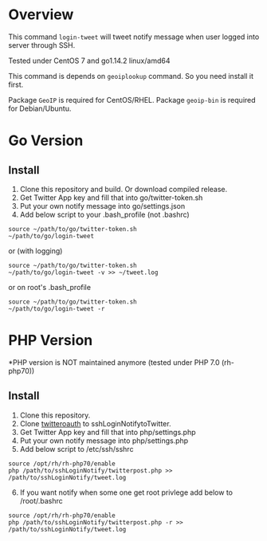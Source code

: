 # Overview
This command `login-tweet` will tweet notify message when user logged into server through SSH.

Tested under CentOS 7 and go1.14.2 linux/amd64

This command is depends on `geoiplookup` command. So you need install it first.

Package `GeoIP` is required for CentOS/RHEL. Package `geoip-bin` is required for Debian/Ubuntu.

# Go Version
## Install
1. Clone this repository and build. Or download compiled release.
1. Get Twitter App key and fill that into go/twitter-token.sh
1. Put your own notify message into go/settings.json
1. Add below script to your .bash_profile (not .bashrc)

```shell:.bash_profile
source ~/path/to/go/twitter-token.sh
~/path/to/go/login-tweet
```

or (with logging)

```shell:.bash_profile
source ~/path/to/go/twitter-token.sh
~/path/to/go/login-tweet -v >> ~/tweet.log
```

or on root's .bash_profile

```shell:.bash_profile
source ~/path/to/go/twitter-token.sh
~/path/to/go/login-tweet -r
```

# PHP Version
*PHP version is NOT maintained anymore (tested under PHP 7.0 (rh-php70))

## Install
1. Clone this repository.
2. Clone [twitteroauth](https://github.com/abraham/twitteroauth.git) to sshLoginNotifytoTwitter.
3. Get Twitter App key and fill that into php/settings.php
4. Put your own notify message into php/settings.php
5. Add below script to /etc/ssh/sshrc

```shell:sshrc
source /opt/rh/rh-php70/enable
php /path/to/sshLoginNotify/twitterpost.php >> /path/to/sshLoginNotify/tweet.log
```

6. If you want notify when some one get root privlege add below to /root/.bashrc

```shell:.bashrc
source /opt/rh/rh-php70/enable
php /path/to/sshLoginNotify/twitterpost.php -r >> /path/to/sshLoginNotify/tweet.log
```
